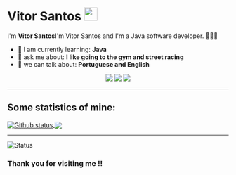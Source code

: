 # Vitor Santos <img src="https://github.com/TheDudeThatCode/TheDudeThatCode/blob/master/Assets/Mario_Hello_Big.gif" width="30px">

I'm <strong>Vitor Santos</strong>I'm Vitor Santos and I'm a Java software developer. <strong></strong> 👨🏻‍💻 

- 🚀 I am currently learning: <strong>Java</strong> 
- 💬 ask me about: <strong>I like going to the gym and street racing </strong>
- 📣 we can talk about: <strong>Portuguese and English</strong>

<div align="center">

  <a href="vitorvitorsantos2015@hotmail.com" alt="Email">
    <img src="https://img.shields.io/badge/-Gmail-FF0000?style=flat-square&labelColor=FF0000&logo=gmail&logoColor=white&link=vitorvitorsantos2015@hotmail.com"/></a>

  <a href="https://www.linkedin.com/in/vitorsantosll/" alt="Linkedin">
    <img src="https://img.shields.io/badge/-Linkedin-0e76a8?style=flat-square&logo=Linkedin&logoColor=white&link=https://www.linkedin.com/in/vitorsantosll/" /></a>

  <a href="https://www.instagram.com/vitor.santos.ll/" alt="Instagram">
    <img src="https://img.shields.io/badge/-Instagram-DF0174?style=flat-square&labelColor=DF0174&logo=instagram&logoColor=white&link=https://www.instagram.com/vitor.santos.ll/"/></a>

</div>


___

## Some statistics of mine:

<a href="https://github.com/VitorrSantoss">
  <img align="center" src="https://github-readme-stats.vercel.app/api?username=VitorrSantoss&show_icons=true&theme=radical" alt="Github status" />
</a>
<a href="https://github.com/VitorrSantoss">
  <img align="center" src="https://github-readme-stats.vercel.app/api/top-langs/?username=VitorrSantoss&layout=compact&theme=radical" />
</a>


___
<p align="left"> <img src="https://komarev.com/ghpvc/?username=VitorrSantoss" alt="Status" /> </p>

### Thank you for visiting me !!


